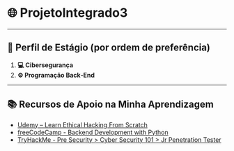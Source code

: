 # 🌐 ProjetoIntegrado3

---

## 🧭 **Perfil de Estágio (por ordem de preferência)**

1. **💻 Cibersegurança**
2. **⚙️ Programação Back‑End**

---

## 📚 **Recursos de Apoio na Minha Aprendizagem**

* [Udemy – Learn Ethical Hacking From Scratch](https://www.udemy.com/course/learn-ethical-hacking-from-scratch/)
* [freeCodeCamp - Backend Development with Python](https://www.freecodecamp.org/news/backend-web-development-with-python-full-course/)
* [TryHackMe - Pre Security > Cyber Security 101 > Jr Penetration Tester](https://tryhackme.com/)
